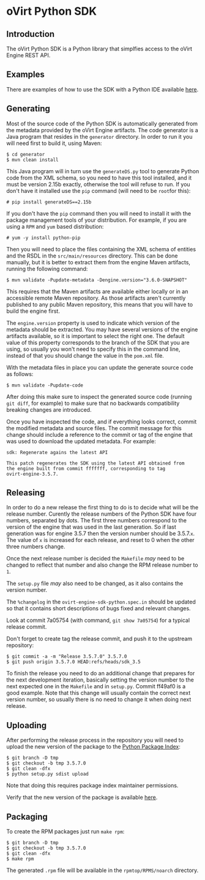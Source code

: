 oVirt Python SDK
================

Introduction
------------

The oVirt Python SDK is a Python library that simplfies access to the oVirt
Engine REST API.

Examples
--------

There are examples of how to use the SDK with a Python IDE available
[here](http://www.ovirt.org/wiki/SDK#IDE_Examples).

Generating
----------

Most of the source code of the Python SDK is automatically generated from the
metadata provided by the oVirt Engine artifacts. The code generator is a Java
program that resides in the `generator` directory. In order to run it you will
need first to build it, using Maven:

    $ cd generator
    $ mvn clean install

This Java program will in turn use the `generateDS.py` tool to generate
Python code from the XML schema, so you need to have this tool
installed, and it must be version 2.15b exactly, otherwise the tool will
refuse to run. If you don't have it installed use the `pip` command
(will need to be `root`for this):

    # pip install generateDS==2.15b

If you don't have the `pip` command then you will need to install it
with the package management tools of your distribution. For example, if
you are using a `RPM` and `yum` based distribution:

    # yum -y install python-pip

Then you will need to place the files containing the XML schema of entities and
the RSDL in the `src/main/resources` directory. This can be done manually, but
it is better to extract them from the engine Maven artifacts, running the
following command:

    $ mvn validate -Pupdate-metadata -Dengine.version="3.6.0-SNAPSHOT"

This requires that the Maven artifacts are available either locally or in an
accessible remote Maven repository. As those artifacts aren't currently
published to any public Maven repository, this means that you will have to
build the engine first.

The `engine.version` property is used to indicate which version of the metadata
should be extracted. You may have several versions of the engine artifacts
available, so it is important to select the right one. The default value of
this property corresponds to the branch of the SDK that you are using, so
usually you won't need to specify this in the command line, instead of that you
should change the value in the `pom.xml` file.

With the metadata files in place you can update the generate source code as
follows:

    $ mvn validate -Pupdate-code

After doing this make sure to inspect the generated source code (running `git
diff`, for example) to make sure that no backwards compatibility breaking
changes are introduced.

Once you have inspected the code, and if everything looks correct, commit the
modified metadata and source files. The commit message for this change should
include a reference to the commit or tag of the engine that was used to
download the updated metadata. For example:

    sdk: Regenerate agains the latest API
    
    This patch regenerates the SDK using the latest API obtained from
    the engine built from commit fffffff, corresponding to tag
    ovirt-engine-3.5.7.

Releasing
---------

In order to do a new release the first thing to do is to decide what will be
the release number. Curently the release numbers of the Python SDK have four
numbers, separated by dots. The first three numbers correspond to the version
of the engine that was used in the last generation. So if last generation was
for engine 3.5.7 then the version number should be 3.5.7.`x`. The value of `x`
is increased for each release, and reset to 0 when the other three numbers
change.

Once the next release number is decided the `Makefile` *may* need to be changed
to reflect that number and also change the RPM release number to `1`.

The `setup.py` file *may* also need to be changed, as it also contains the
version number.

The `%changelog` in the `ovirt-engine-sdk-python.spec.in` should be updated so
that it contains short descriptions of bugs fixed and relevant changes.

Look at commit 7a05754 (with command, `git show 7a05754`) for a typical release
commit.

Don't forget to create tag the release commit, and push it to the upstream repository:

    $ git commit -a -m "Release 3.5.7.0" 3.5.7.0
    $ git push origin 3.5.7.0 HEAD:refs/heads/sdk_3.5

To finish the release you need to do an additional change that prepares for the
next development iteration, basically setting the version number to the next
expected one in the `Makefile` and in `setup.py`. Commit ff49af0 is a good
example. Note that this change will usually contain the correct next version
number, so usually there is no need to change it when doing next release.

Uploading
---------

After performing the release process in the repository you will need to upload
the new version of the package to the [Python Package
Index](https://pypi.python.org/pypi):

    $ git branch -D tmp
    $ git checkout -b tmp 3.5.7.0
    $ git clean -dfx
    $ python setup.py sdist upload

Note that doing this requires package index maintainer permissions.

Verify that the new version of the package is available
[here](https://pypi.python.org/pypi/ovirt-engine-sdk-python).

Packaging
---------

To create the RPM packages just run `make rpm`:

    $ git branch -D tmp
    $ git checkout -b tmp 3.5.7.0
    $ git clean -dfx
    $ make rpm

The generated `.rpm` file will be available in the `rpmtop/RPMS/noarch`
directory.
